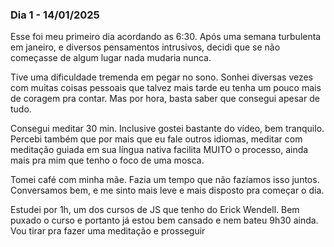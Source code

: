 ### Dia 1 - 14/01/2025

Esse foi meu primeiro dia acordando as 6:30. Após uma semana turbulenta em janeiro, e diversos pensamentos intrusivos, decidi que se não começasse de algum lugar nada mudaria nunca.

Tive uma dificuldade tremenda em pegar no sono. Sonhei diversas vezes com muitas coisas pessoais que talvez mais tarde eu tenha um pouco mais de coragem pra contar. Mas por hora, basta saber que consegui apesar de tudo.

Consegui meditar 30 min. Inclusive gostei bastante do vídeo, bem tranquilo. Percebi também que por mais que eu fale outros idiomas, meditar com meditação guiada em sua língua nativa facilita MUITO o processo, ainda mais pra mim que tenho o foco de uma mosca.

Tomei café com minha mãe. Fazia um tempo que não fazíamos isso juntos. Conversamos bem, e me sinto mais leve e mais disposto pra começar o dia.

Estudei por 1h, um dos cursos de JS que tenho do Erick Wendell. Bem puxado o curso e portanto já estou bem cansado e nem bateu 9h30 ainda. Vou tirar pra fazer uma meditação e prosseguir
